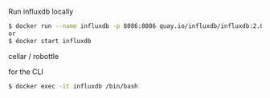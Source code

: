 Run influxdb locally

```bash
$ docker run --name influxdb -p 8086:8086 quay.io/influxdb/influxdb:2.0.0-rc
or 
$ docker start influxdb 
```

cellar / robottle

for the CLI
```bash
$ docker exec -it influxdb /bin/bash
```

